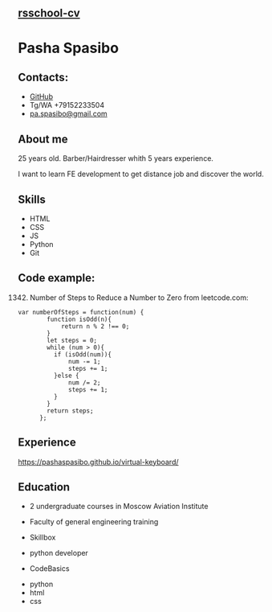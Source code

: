 ## [rsschool-cv](https://github.com/PashaSpasibo/rsschool-cv)

# Pasha Spasibo

## Contacts:

* [GitHub](https://github.com/PashaSpasibo)
* Tg/WA +79152233504
* pa.spasibo@gmail.com

## About me

25 years old. Barber/Hairdresser whith 5 years experience.

I want to learn FE development to get distance job and discover the world.

## Skills

* HTML
* CSS
* JS
* Python
* Git

## Code example:
1342. Number of Steps to Reduce a Number to Zero
        from leetcode.com:

```
var numberOfSteps = function(num) {
        function isOdd(n){
            return n % 2 !== 0;
        }
        let steps = 0;
        while (num > 0){
          if (isOdd(num)){
              num -= 1;
              steps += 1;
          }else {
              num /= 2;
              steps += 1;
          }
        }
        return steps;
      };
```

## Experience

https://pashaspasibo.github.io/virtual-keyboard/

## Education

* 2 undergraduate courses in Moscow Aviation Institute
+ Faculty of general engineering training 
* Skillbox
+ python developer
* CodeBasics
+ python
+ html
+ css
